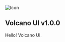 ![Icon](https://github.com/volcanocc/VolcanoUI/raw/master/images/icon.png)

Volcano UI  v1.0.0
--------------------------------------

Hello! Volcano UI.

